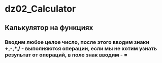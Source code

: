 # dz02_Calculator
## Калькулятор на функциях
### Вводим любое целое число, после этого вводим знаки +,-,*,/ - выполняются операции, если мы не хотим узнать результат от операций, в поле знак вводим - =
